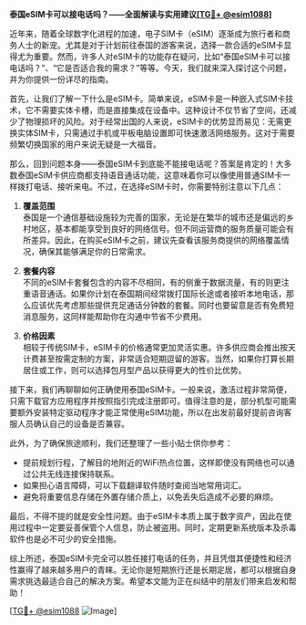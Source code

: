 **泰国eSIM卡可以接电话吗？——全面解读与实用建议[[TG💪+ @esim1088](https://t.me/s/esim1088)]**

近年来，随着全球数字化进程的加速，电子SIM卡（eSIM）逐渐成为旅行者和商务人士的新宠。尤其是对于计划前往泰国的游客来说，选择一款合适的eSIM卡显得尤为重要。然而，许多人对eSIM卡的功能存在疑问，比如“泰国eSIM卡可以接电话吗？”、“它是否适合我的需求？”等等。今天，我们就来深入探讨这个问题，并为你提供一份详尽的指南。

首先，让我们了解一下什么是eSIM卡。简单来说，eSIM卡是一种嵌入式SIM卡技术，它不需要实体卡槽，而是直接集成在设备中。这种设计不仅节省了空间，还减少了物理损坏的风险。对于经常出国的人来说，eSIM卡的优势显而易见：无需更换实体SIM卡，只需通过手机或平板电脑设置即可快速激活网络服务。这对于需要频繁切换国家的用户来说无疑是一大福音。

那么，回到问题本身——泰国eSIM卡到底能不能接电话呢？答案是肯定的！大多数泰国eSIM卡供应商都支持语音通话功能，这意味着你可以像使用普通SIM卡一样拨打电话、接听来电。不过，在选择eSIM卡时，你需要特别注意以下几点：

1. **覆盖范围**  
   泰国是一个通信基础设施较为完善的国家，无论是在繁华的城市还是偏远的乡村地区，基本都能享受到良好的网络信号。但不同运营商的服务质量可能会有所差异。因此，在购买eSIM卡之前，建议先查看该服务商提供的网络覆盖情况，确保其能够满足你的日常需求。

2. **套餐内容**  
   不同的eSIM卡套餐包含的内容不尽相同，有的侧重于数据流量，有的则更注重语音通话。如果你计划在泰国期间经常拨打国际长途或者接听本地电话，那么应该优先考虑那些提供充足通话分钟数的套餐。同时也要留意是否有免费短消息服务，这同样能帮助你在沟通中节省不少费用。

3. **价格因素**  
   相较于传统SIM卡，eSIM卡的价格通常更加灵活实惠。许多供应商会推出按天计费甚至按需定制的方案，非常适合短期逗留的游客。当然，如果你打算长期居住或工作，则可以选择包月型产品以获得更大的性价比优势。

接下来，我们再聊聊如何正确使用泰国eSIM卡。一般来说，激活过程非常简便，只需下载官方应用程序并按照指引完成注册即可。值得注意的是，部分机型可能需要额外安装特定驱动程序才能正常使用eSIM功能，所以在出发前最好提前咨询客服人员确认自己的设备是否兼容。

此外，为了确保旅途顺利，我们还整理了一些小贴士供你参考：

- 提前规划行程，了解目的地附近的WiFi热点位置，这样即使没有网络也可以通过公共无线连接保持联系。
- 如果担心语言障碍，可以下载翻译软件随时查阅当地常用词汇。
- 避免将重要信息存储在外置存储介质上，以免丢失后造成不必要的麻烦。

最后，不得不提的就是安全性问题。由于eSIM卡本质上属于数字资产，因此在使用过程中一定要妥善保管个人信息，防止被盗用。同时，定期更新系统版本及杀毒软件也是必不可少的安全措施。

综上所述，泰国eSIM卡完全可以胜任接打电话的任务，并且凭借其便捷性和经济性赢得了越来越多用户的青睐。无论你是短期旅行还是长期定居，都可以根据自身需求挑选最适合自己的解决方案。希望本文能为正在纠结中的朋友们带来启发和帮助！

[[TG💪+ @esim1088](https://t.me/s/esim1088) ![Image](https://i.postimg.cc/4NQfJmqS/Snipaste-2025-05-13-00-14-12.png)]